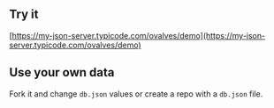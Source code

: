 ## Try it

[https://my-json-server.typicode.com/ovalves/demo](https://my-json-server.typicode.com/ovalves/demo)

## Use your own data

Fork it and change `db.json` values or create a repo with a `db.json` file.
